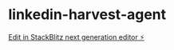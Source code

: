 # linkedin-harvest-agent

[Edit in StackBlitz next generation editor ⚡️](https://stackblitz.com/~/github.com/Jensinjames/linkedin-harvest-agent)